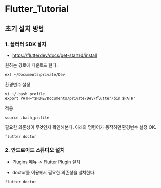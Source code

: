 # Flutter_Tutorial

## 초기 설치 방법

### 1. 플러터 SDK 설치
* https://flutter.dev/docs/get-started/install
  
원하는 경로에 다운로드 한다.
```
ex) ~/Documents/private/Dev
```

환경변수 설정
```
vi ~/.bash_profile
export PATH="$HOME/Documents/private/Dev/flutter/bin:$PATH"
```

적용
```
source .bash_profile
```

필요한 의존성이 무엇인지 확인해본다.
아래의 명령어가 동작하면 환경변수 설정 OK.
```
flutter doctor
```

### 2. 안드로이드 스튜디오 설치

* Plugins 메뉴 -> Flutter Plugin 설치

* doctor를 이용해서 필요한 의존성을 설치한다.
```
flutter doctor
```
